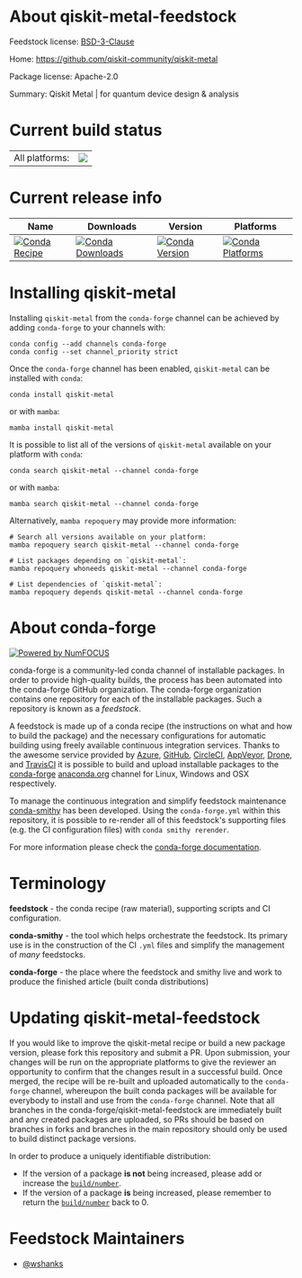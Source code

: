 About qiskit-metal-feedstock
============================

Feedstock license: [BSD-3-Clause](https://github.com/conda-forge/qiskit-metal-feedstock/blob/main/LICENSE.txt)

Home: https://github.com/qiskit-community/qiskit-metal

Package license: Apache-2.0

Summary: Qiskit Metal | for quantum device design & analysis

Current build status
====================


<table><tr><td>All platforms:</td>
    <td>
      <a href="https://dev.azure.com/conda-forge/feedstock-builds/_build/latest?definitionId=18776&branchName=main">
        <img src="https://dev.azure.com/conda-forge/feedstock-builds/_apis/build/status/qiskit-metal-feedstock?branchName=main">
      </a>
    </td>
  </tr>
</table>

Current release info
====================

| Name | Downloads | Version | Platforms |
| --- | --- | --- | --- |
| [![Conda Recipe](https://img.shields.io/badge/recipe-qiskit--metal-green.svg)](https://anaconda.org/conda-forge/qiskit-metal) | [![Conda Downloads](https://img.shields.io/conda/dn/conda-forge/qiskit-metal.svg)](https://anaconda.org/conda-forge/qiskit-metal) | [![Conda Version](https://img.shields.io/conda/vn/conda-forge/qiskit-metal.svg)](https://anaconda.org/conda-forge/qiskit-metal) | [![Conda Platforms](https://img.shields.io/conda/pn/conda-forge/qiskit-metal.svg)](https://anaconda.org/conda-forge/qiskit-metal) |

Installing qiskit-metal
=======================

Installing `qiskit-metal` from the `conda-forge` channel can be achieved by adding `conda-forge` to your channels with:

```
conda config --add channels conda-forge
conda config --set channel_priority strict
```

Once the `conda-forge` channel has been enabled, `qiskit-metal` can be installed with `conda`:

```
conda install qiskit-metal
```

or with `mamba`:

```
mamba install qiskit-metal
```

It is possible to list all of the versions of `qiskit-metal` available on your platform with `conda`:

```
conda search qiskit-metal --channel conda-forge
```

or with `mamba`:

```
mamba search qiskit-metal --channel conda-forge
```

Alternatively, `mamba repoquery` may provide more information:

```
# Search all versions available on your platform:
mamba repoquery search qiskit-metal --channel conda-forge

# List packages depending on `qiskit-metal`:
mamba repoquery whoneeds qiskit-metal --channel conda-forge

# List dependencies of `qiskit-metal`:
mamba repoquery depends qiskit-metal --channel conda-forge
```


About conda-forge
=================

[![Powered by
NumFOCUS](https://img.shields.io/badge/powered%20by-NumFOCUS-orange.svg?style=flat&colorA=E1523D&colorB=007D8A)](https://numfocus.org)

conda-forge is a community-led conda channel of installable packages.
In order to provide high-quality builds, the process has been automated into the
conda-forge GitHub organization. The conda-forge organization contains one repository
for each of the installable packages. Such a repository is known as a *feedstock*.

A feedstock is made up of a conda recipe (the instructions on what and how to build
the package) and the necessary configurations for automatic building using freely
available continuous integration services. Thanks to the awesome service provided by
[Azure](https://azure.microsoft.com/en-us/services/devops/), [GitHub](https://github.com/),
[CircleCI](https://circleci.com/), [AppVeyor](https://www.appveyor.com/),
[Drone](https://cloud.drone.io/welcome), and [TravisCI](https://travis-ci.com/)
it is possible to build and upload installable packages to the
[conda-forge](https://anaconda.org/conda-forge) [anaconda.org](https://anaconda.org/)
channel for Linux, Windows and OSX respectively.

To manage the continuous integration and simplify feedstock maintenance
[conda-smithy](https://github.com/conda-forge/conda-smithy) has been developed.
Using the ``conda-forge.yml`` within this repository, it is possible to re-render all of
this feedstock's supporting files (e.g. the CI configuration files) with ``conda smithy rerender``.

For more information please check the [conda-forge documentation](https://conda-forge.org/docs/).

Terminology
===========

**feedstock** - the conda recipe (raw material), supporting scripts and CI configuration.

**conda-smithy** - the tool which helps orchestrate the feedstock.
                   Its primary use is in the construction of the CI ``.yml`` files
                   and simplify the management of *many* feedstocks.

**conda-forge** - the place where the feedstock and smithy live and work to
                  produce the finished article (built conda distributions)


Updating qiskit-metal-feedstock
===============================

If you would like to improve the qiskit-metal recipe or build a new
package version, please fork this repository and submit a PR. Upon submission,
your changes will be run on the appropriate platforms to give the reviewer an
opportunity to confirm that the changes result in a successful build. Once
merged, the recipe will be re-built and uploaded automatically to the
`conda-forge` channel, whereupon the built conda packages will be available for
everybody to install and use from the `conda-forge` channel.
Note that all branches in the conda-forge/qiskit-metal-feedstock are
immediately built and any created packages are uploaded, so PRs should be based
on branches in forks and branches in the main repository should only be used to
build distinct package versions.

In order to produce a uniquely identifiable distribution:
 * If the version of a package **is not** being increased, please add or increase
   the [``build/number``](https://docs.conda.io/projects/conda-build/en/latest/resources/define-metadata.html#build-number-and-string).
 * If the version of a package **is** being increased, please remember to return
   the [``build/number``](https://docs.conda.io/projects/conda-build/en/latest/resources/define-metadata.html#build-number-and-string)
   back to 0.

Feedstock Maintainers
=====================

* [@wshanks](https://github.com/wshanks/)

